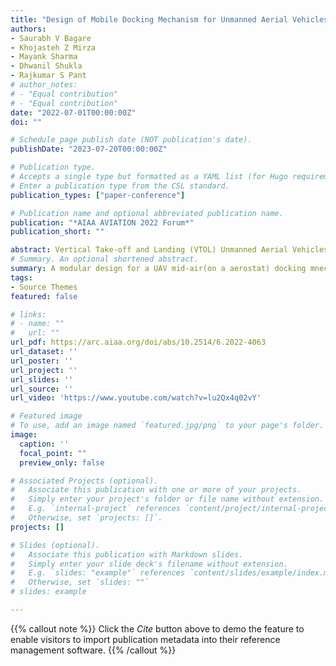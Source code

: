 ```yaml
---
title: "Design of Mobile Docking Mechanism for Unmanned Aerial Vehicles capable of Vertical Take-off and Landing"
authors:
- Saurabh V Bagare
- Khojasteh Z Mirza
- Mayank Sharma
- Dhwanil Shukla
- Rajkumar S Pant
# author_notes:
# - "Equal contribution"
# - "Equal contribution"
date: "2022-07-01T00:00:00Z"
doi: ""

# Schedule page publish date (NOT publication's date).
publishDate: "2023-07-20T00:00:00Z"

# Publication type.
# Accepts a single type but formatted as a YAML list (for Hugo requirements).
# Enter a publication type from the CSL standard.
publication_types: ["paper-conference"]

# Publication name and optional abbreviated publication name.
publication: "*AIAA AVIATION 2022 Forum*"
publication_short: ""

abstract: Vertical Take-off and Landing (VTOL) Unmanned Aerial Vehicles (UAVs) enjoy a great majority of the UAV market with a wide variety of applications due to their low cost and time to set up and operate. Some of these applications demand continuous drone operations with minimal to no human intervention for routine activities such as recharging and maintenance. Very recently, ground-based UAV docking stations doing recharging or battery swapping autonomously have been seen as a potential way to address the need. However, there are still some applications, such as operations from a boat or an aerial platform, where there is no conveniently available stationary or steady base on which the docking station can be installed. Developing a moving docking station offers a new set of challenges along UAV guidance/navigation for precision landing on moving target, and along docking mechanism to align and secure the UAV for subsequent operations on the dock without errors. This paper describes some of the existing docking solutions and highlights their features. . A novel docking solution is proposed specifically designed keeping the unsteady motion of the platform into consideration. The mechanism is versatile in terms of type of the VTOL UAVs it can serve and in terms of platforms it can be implemented on. Tests were carried out using an off-the-shelf UAV and the mechanism was observed to be working as expected.
# Summary. An optional shortened abstract.
summary: A modular design for a UAV mid-air(on a aerostat) docking mnechanism that is capable for locking all six degrees of freedom of the UAV.
tags:
- Source Themes
featured: false

# links:
# - name: ""
#   url: ""
url_pdf: https://arc.aiaa.org/doi/abs/10.2514/6.2022-4063
url_dataset: ''
url_poster: ''
url_project: ''
url_slides: ''
url_source: ''
url_video: 'https://www.youtube.com/watch?v=lu2Qx4q02vY'

# Featured image
# To use, add an image named `featured.jpg/png` to your page's folder. 
image:
  caption: ''
  focal_point: ""
  preview_only: false

# Associated Projects (optional).
#   Associate this publication with one or more of your projects.
#   Simply enter your project's folder or file name without extension.
#   E.g. `internal-project` references `content/project/internal-project/index.md`.
#   Otherwise, set `projects: []`.
projects: []

# Slides (optional).
#   Associate this publication with Markdown slides.
#   Simply enter your slide deck's filename without extension.
#   E.g. `slides: "example"` references `content/slides/example/index.md`.
#   Otherwise, set `slides: ""`
# slides: example

---
```

{{% callout note %}}
Click the *Cite* button above to demo the feature to enable visitors to import publication metadata into their reference management software.
{{% /callout %}}